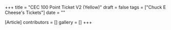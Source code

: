 +++
title = "CEC 100 Point Ticket V2 (Yellow)"
draft = false
tags = ["Chuck E Cheese's Tickets"]
date = ""

[Article]
contributors = []
gallery = []
+++